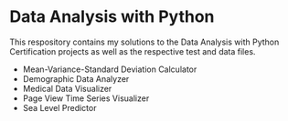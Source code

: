 # Data Analysis with Python
This respository contains my solutions to the Data Analysis with Python Certification projects
as well as the respective test and data files.

- Mean-Variance-Standard Deviation Calculator
- Demographic Data Analyzer
- Medical Data Visualizer
- Page View Time Series Visualizer
- Sea Level Predictor
